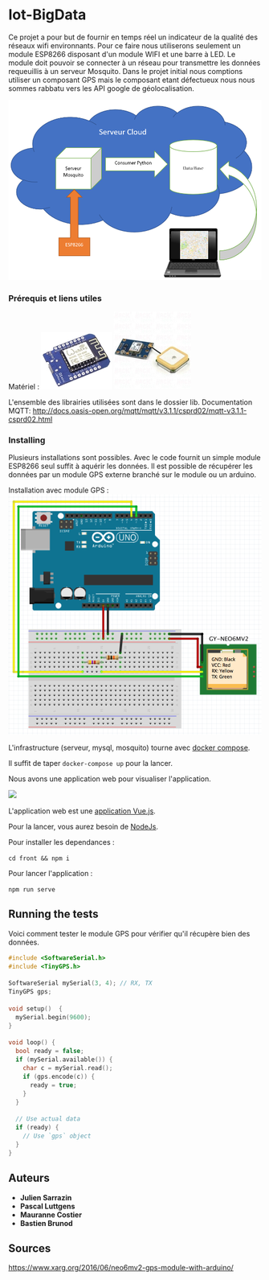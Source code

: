 # Iot-BigData

Ce projet a pour but de fournir en temps réel un indicateur de la qualité des réseaux wifi environnants. Pour ce faire nous utiliserons seulement un module ESP8266 disposant d'un module WIFI et une barre à LED. Le module doit pouvoir se connecter à un réseau pour transmettre les données requeuillis à un serveur Mosquito.
Dans le projet initial nous comptions utiliser un composant GPS mais le composant etant défectueux nous nous sommes rabbatu vers les API google de géolocalisation.

![Architecture](https://github.com/JulSar/Iot-BigData/raw/master/assets/archi.PNG)

### Prérequis et liens utiles

Matériel :
![Wemos](https://github.com/JulSar/Iot-BigData/raw/master/assets/esp8266-Wemos.jpg)
![GPS](https://github.com/JulSar/Iot-BigData/raw/master/assets/neo-6m1.jpg)

L'ensemble des librairies utilisées sont dans le dossier lib.
Documentation MQTT:
http://docs.oasis-open.org/mqtt/mqtt/v3.1.1/csprd02/mqtt-v3.1.1-csprd02.html

### Installing

Plusieurs installations sont possibles. Avec le code fournit un simple module ESP8266 seul suffit à aquérir les données.
Il est possible de récupérer les données par un module GPS externe branché sur le module ou un arduino.

Installation avec module GPS :
![Arduino Setup](https://github.com/JulSar/Iot-BigData/raw/master/assets/arduino_setup.png)

L'infrastructure (serveur, mysql, mosquito) tourne avec [docker compose](https://docs.docker.com/compose/).

Il suffit de taper `docker-compose up` pour la lancer.

Nous avons une application web pour visualiser l'application.

![](https://puu.sh/zDYQS/32b257049b.jpg)

L'application web est une [application Vue.js](https://vuejs.org/).

Pour la lancer, vous aurez besoin de [NodeJs](https://nodejs.org/en/).

Pour installer les dependances :

`cd front && npm i`

Pour lancer l'application :

`npm run serve`

## Running the tests

Voici comment tester le module GPS pour vérifier qu'il récupère bien des données.
```C++
#include <SoftwareSerial.h>
#include <TinyGPS.h>

SoftwareSerial mySerial(3, 4); // RX, TX
TinyGPS gps;

void setup()  {
  mySerial.begin(9600);
}

void loop() {
  bool ready = false;
  if (mySerial.available()) {
    char c = mySerial.read();
    if (gps.encode(c)) {
      ready = true;
    }
  }

  // Use actual data
  if (ready) {
    // Use `gps` object
  }
}
```

## Auteurs

* **Julien Sarrazin**
* **Pascal Luttgens**
* **Mauranne Costier**
* **Bastien Brunod**


## Sources

https://www.xarg.org/2016/06/neo6mv2-gps-module-with-arduino/
